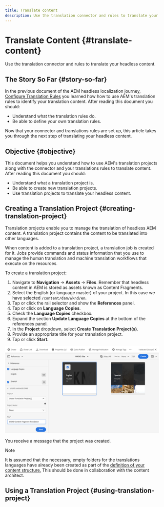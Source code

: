 ```yaml
---
title: Translate content
description: Use the translation connector and rules to translate your headless content.
---
```

# Translate Content {#translate-content}

Use the translation connector and rules to translate your headless content.

## The Story So Far {#story-so-far}

In the previous document of the AEM headless localization journey, [Configure Translation Rules](translation-rules.md) you learned how how to use AEM's translation rules to identify your translation content. After reading this document you should:

* Understand what the translation rules do.
* Be able to define your own translation rules.

Now that your connector and translations rules are set up, this article takes you through the next step of translating your headless content.

## Objective {#objective}

This document helps you understand how to use AEM's translation projects along with the connector and your translations rules to translate content. After reading this document you should:

* Understand what a translation project is.
* Be able to create new translation projects.
* Use translation projects to translate your headless content.

## Creating a Translation Project {#creating-translation-project}

Translation projects enable you to manage the translation of headless AEM content. A translation project contains the content to be translated into other languages.

When content is added to a translation project, a translation job is created for it. Jobs provide commands and status information that you use to manage the human translation and machine translation workflows that execute on the resources.

To create a translation project:

1. Navigate to **Navigation** -&gt; **Assets** -&gt; **Files**. Remember that headless content in AEM is stored as assets known as Content Fragments.
1. Select the English (or language master) of your project. In this case we have selected `/content/dam/wknd/en`.
1. Tap or click the rail selector and show the **References** panel.
1. Tap or click on **Language Copies**.
1. Check the **Language Copies** checkbox.
1. Expand the section **Update Language Copies** at the bottom of the references panel.
1. In the **Project** dropdown, select **Create Translation Project(s)**.
1. Provide an appropriate title for your translation project.
1. Tap or click **Start**.

![Create a translation project](assets/create-translation-project.png)

You receive a message that the project was created.

>[!NOTE]
>
>It is assumed that the necessary, empty folders for the translations languages have already been created as part of the [definition of your content structure.](getting-started.md#content-structure) This should be done in collaboration with the content architect.

## Using a Translation Project {#using-translation-project}

